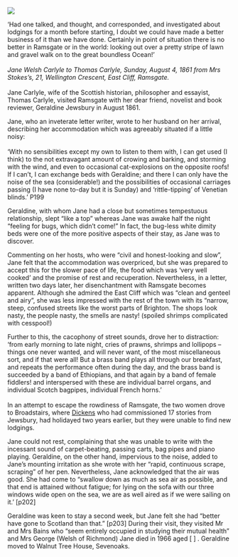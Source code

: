<a href="https://juncture-digital.org"><img src="https://juncture-digital.org/images/ve-button.png"></a>
<param ve-config title="Jane Welsh Carlyle (1801–1866))" author="Michelle Crowther" layout="vtl" banner="https://upload.wikimedia.org/wikipedia/commons/3/33/Ramsgate_Sands.jpg">

<param ve-entity eid="Q922739" aliases="Broadstairs">
<param ve-entity eid="Q736439" aliases="Ramsgate">

‘Had one talked, and thought, and corresponded, and investigated about lodgings for a month before starting, I doubt we could have made a better business of it than we have done. Certainly in point of situation there is no better in Ramsgate or in the world: looking out over a pretty stripe of lawn and gravel walk on to the great boundless Ocean!’
<br><br>
_Jane Welsh Carlyle to Thomas Carlyle, Sunday, August 4, 1861 from Mrs Stokes’s, 21, Wellington Crescent, East Cliff, Ramsgate._
<br><br>
Jane Carlyle, wife of the Scottish historian, philosopher and essayist, Thomas Carlyle, visited Ramsgate with her dear friend, novelist and book reviewer, Geraldine Jewsbury in August 1861. 
<param ve-image url="https://upload.wikimedia.org/wikipedia/commons/b/bf/Jane_Welsh_Carlyle%2C_ca._1856.jpg" label="Jane Welsh Carlyle, c. 1856" attribution="Mrs. Paulet, Public domain, via Wikimedia Commons">

Jane, who an inveterate letter writer, wrote to her husband on her arrival, describing her accommodation which was agreeably situated if a little noisy:
<br><br>
‘With no sensibilities except my own to listen to them with, I can get used (I think) to the not extravagant amount of crowing and barking, and storming with the wind, and even to occasional cat-explosions on the opposite roofs! If I can’t, I can exchange beds with Geraldine; and there I can only have the noise of the sea (considerable!) and the possibilities of occasional carriages passing (I have none to-day but it is Sunday) and ‘rittle-tipping’ of Venetian blinds.’
P199

Geraldine, with whom Jane had a close but sometimes tempestuous relationship, slept “like a top” whereas Jane was awake half the night “feeling for bugs, which didn’t come!” In fact, the bug-less white dimity beds were one of the more positive aspects of their stay, as Jane was to discover. 
<param ve-image url="https://upload.wikimedia.org/wikipedia/commons/7/74/Geraldine_Jewsbury.jpg" label="Geraldine Jewsbury, 1880" attribution="Public domain, via Wikimedia Commons">

Commenting on her hosts, who were “civil and honest-looking and slow”, Jane felt that the accommodation was overpriced, but she was prepared to accept this for the slower pace of life, the food which was ‘very well cooked’ and the promise of rest and recuperation.
Nevertheless, in a letter, written two days later, her disenchantment with Ramsgate becomes apparent. Although she admired the East Cliff which was “clean and genteel and airy”, she was less impressed with the rest of the town with its “narrow, steep, confused streets like the worst parts of Brighton. The shops look nasty, the people nasty, the smells are nasty! (spoiled shrimps complicated with cesspool!) 
<param ve-image url="https://stor.artstor.org/stor/47ed345c-3d26-4e7f-a46e-3bdc267e68f4" label="East Cliff Promenade" attribution="Kent Maps Online Collection">

Further to this, the cacophony of street sounds, drove her to distraction: ‘from early morning to late night, cries of prawns, shrimps and lollipops – things one never wanted, and will never want, of the most miscellaneous sort, and if that were all! But a brass band plays all through our breakfast, and repeats the performance often during the day, and the brass band is succeeded by a band of Ethiopians, and that again by a band of female fiddlers! and interspersed with these are individual barrel organs, and individual Scotch bagpipes, individual French horns.’
<br><br>
In an attempt to escape the rowdiness of Ramsgate, the two women drove to Broadstairs, where [Dickens](/dickens/dickens-broadstairs) who had commissioned 17 stories from Jewsbury, had holidayed two years earlier, but they were unable to find new lodgings. 

Jane could not rest, complaining that she was unable to write with the incessant sound of carpet-beating, passing carts, bag pipes and piano playing. Geraldine, on the other hand, impervious to the noise, added to Jane’s mounting irritation as she wrote with her “rapid, continuous scrape, scraping” of her pen. Nevertheless, Jane acknowledged that the air was good. She had come to “swallow down as much as sea air as possible, and that end is attained without fatigue; for lying on the sofa with our three windows wide open on the sea, we are as well aired as if we were sailing on it.’ [p202]

Geraldine was keen to stay a second week, but Jane felt she had “better have gone to Scotland than that.” [p203]
During their visit, they visited Mr and Mrs Bains who “seem entirely occupied in studying their mutual health” and Mrs George (Welsh of Richmond)
Jane died in 1966 aged [ ] . Geraldine moved to Walnut Tree House, Sevenoaks.
